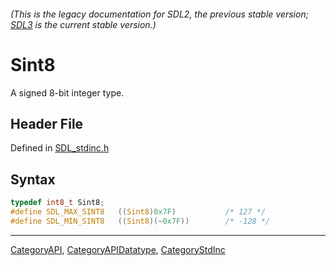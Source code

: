 ###### (This is the legacy documentation for SDL2, the previous stable version; [SDL3](https://wiki.libsdl.org/SDL3/) is the current stable version.)
# Sint8

A signed 8-bit integer type.

## Header File

Defined in [SDL_stdinc.h](https://github.com/libsdl-org/SDL/blob/SDL2/include/SDL_stdinc.h)

## Syntax

```c
typedef int8_t Sint8;
#define SDL_MAX_SINT8   ((Sint8)0x7F)           /* 127 */
#define SDL_MIN_SINT8   ((Sint8)(~0x7F))        /* -128 */
```

----
[CategoryAPI](CategoryAPI), [CategoryAPIDatatype](CategoryAPIDatatype), [CategoryStdInc](CategoryStdInc)

